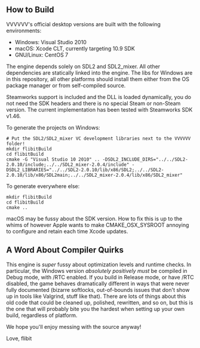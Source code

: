 How to Build
------------
VVVVVV's official desktop versions are built with the following environments:

- Windows: Visual Studio 2010
- macOS: Xcode CLT, currently targeting 10.9 SDK
- GNU/Linux: CentOS 7

The engine depends solely on SDL2 and SDL2_mixer. All other dependencies are
statically linked into the engine. The libs for Windows are in this repository,
all other platforms should install them either from the OS package manager or
from self-compiled source.

Steamworks support is included and the DLL is loaded dynamically, you do not
need the SDK headers and there is no special Steam or non-Steam version. The
current implementation has been tested with Steamworks SDK v1.46.

To generate the projects on Windows:
```
# Put the SDL2/SDL2_mixer VC development libraries next to the VVVVVV folder!
mkdir flibitBuild
cd flibitBuild
cmake -G "Visual Studio 10 2010" .. -DSDL2_INCLUDE_DIRS="../../SDL2-2.0.10/include;../../SDL2_mixer-2.0.4/include" -DSDL2_LIBRARIES="../../SDL2-2.0.10/lib/x86/SDL2;../../SDL2-2.0.10/lib/x86/SDL2main;../../SDL2_mixer-2.0.4/lib/x86/SDL2_mixer"
```

To generate everywhere else:
```
mkdir flibitBuild
cd flibitBuild
cmake ..
```

macOS may be fussy about the SDK version. How to fix this is up to the whims of
however Apple wants to make CMAKE_OSX_SYSROOT annoying to configure and retain
each time Xcode updates.

A Word About Compiler Quirks
----------------------------

This engine is _super_ fussy about optimization levels and runtime checks. In
particular, the Windows version _absolutely positively must_ be compiled in
Debug mode, with /RTC enabled. If you build in Release mode, or have /RTC
disabled, the game behaves dramatically different in ways that were never fully
documented (bizarre softlocks, out-of-bounds issues that don't show up in tools
like Valgrind, stuff like that). There are lots of things about this old code
that could be cleaned up, polished, rewritten, and so on, but this is the one
that will probably bite you the hardest when setting up your own build,
regardless of platform.

We hope you'll enjoy messing with the source anyway!

Love, flibit
